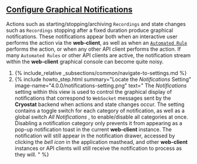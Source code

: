 ## [Configure Graphical Notifications](#configure-graphical-notifications)
Actions such as starting/stopping/archiving `Recordings` and state changes such as `Recordings` stopping after a fixed duration
produce graphical notifications. These notifications appear both when an interactive user performs the action via the
**web-client**, as well as when an [`Automated Rule`](#create-an-automated-rule) performs the action, or when any other API
client performs the action. If many `Automated Rules` or other API clients are active, the notification stream within
the **web-client** graphical console can become quite noisy.

<ol>
  <li>
    {% include_relative _subsections/common/navigate-to-settings.md %}
  </li>
  <li>
    {% include howto_step.html
      summary="Locate the <i>Notifications</i> Setting"
      image-name="4.0.0/notifications-setting.png"
      text="
        The <i>Notifications</i> setting within this view is used to control the graphical display of notifications that
        correspond to <code>WebSocket</code> messages sent by the <b>Cryostat</b> backend when actions and state changes occur. The setting
        contains a toggle switch for each category of notification, as well as a global switch <i>All Notifications </i>, to enable/disable all
        categories at once. Disabling a notification category only prevents it from appearing as a pop-up notification
        toast in the current <b>web-client</b> instance. The notification will still appear in the notification drawer, accessed
        by clicking the <i>bell icon</i> in the application masthead, and other <b>web-client</b> instances or API clients will still
        receive the notification to process as they will.
      "
    %}
  </li>
</ol>
